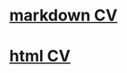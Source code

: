 # [markdown CV](https://micolka.github.io/rsschool-cv/cv)
# [html CV](https://micolka.github.io/rsschool-cv/)

